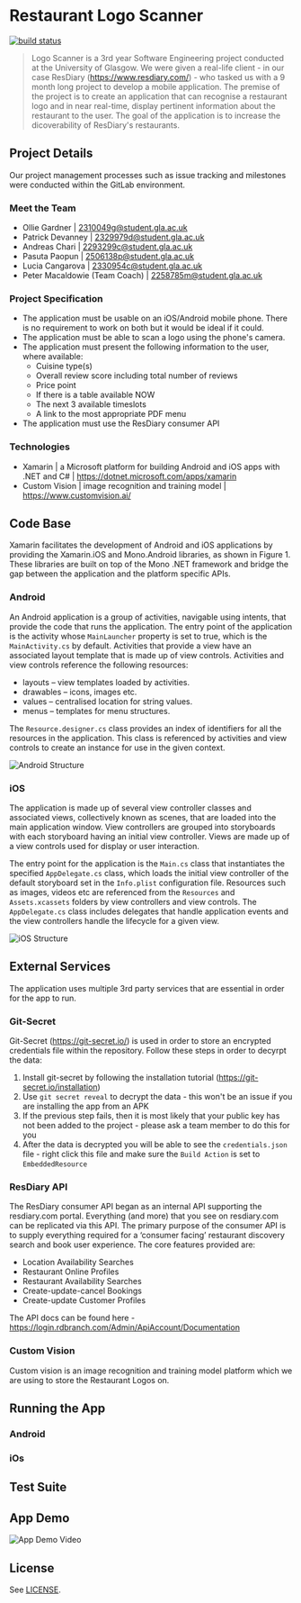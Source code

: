 # Restaurant Logo Scanner 
[![build status](https://stgit.dcs.gla.ac.uk/tp3-2019-se06/se06-main/badges/master/pipeline.svg)](https://stgit.dcs.gla.ac.uk/tp3-2019-se06/se06-main/commits/master)

> Logo Scanner is a 3rd year Software Engineering project conducted at the University of Glasgow. We were given a real-life client - in our case ResDiary (https://www.resdiary.com/) - who tasked us with a 9 month long project to develop a mobile application. The premise of the project is to create an application that can recognise a restaurant logo and in near real-time, display pertinent information about the restaurant to the user. The goal of the application is to increase the dicoverability of ResDiary's restaurants.

## Project Details
Our project management processes such as issue tracking and milestones were conducted within the GitLab environment.

### Meet the Team
* Ollie Gardner | 2310049g@student.gla.ac.uk  
* Patrick Devanney | 2329979d@student.gla.ac.uk  
* Andreas Chari | 2293299c@student.gla.ac.uk  
* Pasuta Paopun | 2506138p@student.gla.ac.uk  
* Lucia Cangarova | 2330954c@student.gla.ac.uk  
* Peter Macaldowie (Team Coach) | 2258785m@student.gla.ac.uk  

### Project Specification
* The application must be usable on an iOS/Android mobile phone. There is no requirement to work on both but it would be ideal if it could.
* The application must be able to scan a logo using the phone's camera. 
* The application must present the following information to the user, where available:
    * Cuisine type(s)
    * Overall review score including total number of reviews
    * Price point
    * If there is a table available NOW
    * The next 3 available timeslots
    * A link to the most appropriate PDF menu
* The application must use the ResDiary consumer API

### Technologies
* Xamarin | a Microsoft platform for building Android and iOS apps with .NET and C# | https://dotnet.microsoft.com/apps/xamarin
* Custom Vision | image recognition and training model | https://www.customvision.ai/

## Code Base
Xamarin facilitates the development of Android and iOS applications by providing the Xamarin.iOS and Mono.Android libraries, as shown in Figure 1. These libraries are built on top of the Mono .NET framework and bridge the gap between the application and the platform specific APIs.

### Android
An Android application is a group of activities, navigable using intents, that provide the code that runs the application. The entry point of the application is the activity whose `MainLauncher` property is set to true, which is the `MainActivity.cs` by default. Activities that provide a view have an associated layout template that is made up of view controls. Activities and view controls reference the following resources:
* layouts – view templates loaded by activities.
* drawables – icons, images etc.
* values – centralised location for string values.
* menus – templates for menu structures.

The `Resource.designer.cs` class provides an index of identifiers for all the resources in the application. This class is referenced by activities and view controls to create an instance for use in the given context.

![Android Structure](https://capgemini.github.io/images/2018-08-03-designing-mobile-cross-platform-applications-with-xamarin/NativeAndroidArchitecture.png)

### iOS
The application is made up of several view controller classes and associated views, collectively known as scenes, that are loaded into the main application window. View controllers are grouped into storyboards with each storyboard having an initial view controller. Views are made up of a view controls used for display or user interaction.

The entry point for the application is the `Main.cs` class that instantiates the specified `AppDelegate.cs` class, which loads the initial view controller of the default storyboard set in the `Info.plist` configuration file. Resources such as images, videos etc are referenced from the `Resources` and `Assets.xcassets` folders by view controllers and view controls. The `AppDelegate.cs` class includes delegates that handle application events and the view controllers handle the lifecycle for a given view.

![iOS Structure](https://capgemini.github.io/images/2018-08-03-designing-mobile-cross-platform-applications-with-xamarin/NativeIOSArchitecture.png)

## External Services
The application uses multiple 3rd party services that are essential in order for the app to run.

### Git-Secret
Git-Secret (https://git-secret.io/) is used in order to store an encrypted credentials file within the repository. Follow these steps in order to decyrpt the data:
1. Install git-secret by following the installation tutorial (https://git-secret.io/installation)
2. Use `git secret reveal` to decrypt the data - this won't be an issue if you are installing the app from an APK
3. If the previous step fails, then it is most likely that your public key has not been added to the project - please ask a team member to do this for you
4. After the data is decrypted you will be able to see the `credentials.json` file - right click this file and make sure the `Build Action` is set to `EmbeddedResource`

### ResDiary API
The ResDiary consumer API began as an internal API supporting the resdiary.com portal. Everything (and more) that you see on resdiary.com can be replicated via this API. The primary purpose of the consumer API is to supply everything required for a ‘consumer facing’ restaurant discovery search and book user experience. The core features provided are:
* Location Availability Searches
* Restaurant Online Profiles
* Restaurant Availability Searches
* Create-update-cancel Bookings
* Create-update Customer Profiles

The API docs can be found here - https://login.rdbranch.com/Admin/ApiAccount/Documentation

### Custom Vision
Custom vision is an image recognition and training model platform which we are using to store the Restaurant Logos on.

## Running the App
### Android

### iOs

## Test Suite

## App Demo
![App Demo Video](https://www.youtube.com/?gl=GB&hl=en-GB)

## License
See [LICENSE](LICENSE).
